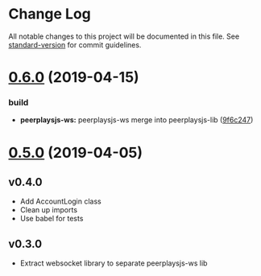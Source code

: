 # Change Log

All notable changes to this project will be documented in this file. See [standard-version](https://github.com/conventional-changelog/standard-version) for commit guidelines.

<a name="0.6.0"></a>
# [0.6.0](https://github.com/peerplays-network/peerplaysjs-lib/compare/v0.5.0...v0.6.0) (2019-04-15)


### build

* **peerplaysjs-ws:** peerplaysjs-ws merge into peerplaysjs-lib ([9f6c247](https://github.com/peerplays-network/peerplaysjs-lib/commit/9f6c247))


<a name="0.5.0"></a>
# [0.5.0](https://github.com/peerplays-network/peerplaysjs-lib/compare/v0.4.25...v0.5.0) (2019-04-05)



## v0.4.0
- Add AccountLogin class
- Clean up imports
- Use babel for tests
## v0.3.0
- Extract websocket library to separate peerplaysjs-ws lib

